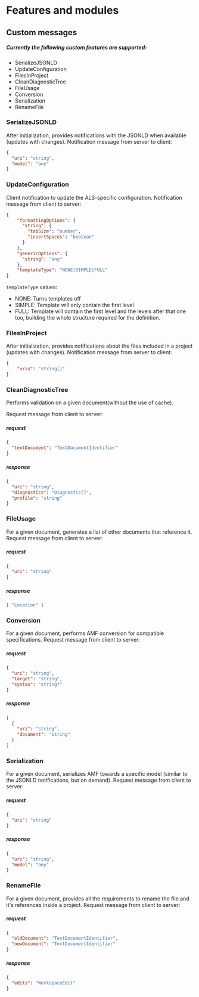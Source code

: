 # Features and modules
## Custom messages
##### Currently the following custom features are supported:
- SerializeJSONLD
- UpdateConfiguration
- FilesInProject
- CleanDiagnosticTree
- FileUsage
- Conversion
- Serialization
- RenameFile


### SerializeJSONLD
After initialization, provides notifications with the JSONLD when available (updates with changes).
Notification message from server to client:
```json
{
  "uri": "string",
  "model": "any"
}
```

### UpdateConfiguration
Client notification to update the ALS-specific configuration.
Notification message from client to server:
```json
{
    "formattingOptions": {
      "string": {
        "tabSize": "number",
        "insertSpaces": "boolean"
      }
    },
    "genericOptions": {
      "string": "any"
    },              
    "templateType": "NONE|SIMPLE|FULL"
}
```
`templateType` values:
- NONE: Turns templates off
- SIMPLE: Template will only contain the first level
- FULL: Template will contain the first level and the levels after that one too, building the whole structure required for the definition.

### FilesInProject
After initialization, provides notifications about the files included in a project (updates with changes).
Notification message from server to client:
```json
{
    "uris": "string[]"
}
```


### CleanDiagnosticTree
Performs validation on a given document(without the use of cache).

Request message from client to server:
##### request
```json
{
  "textDocument": "TextDocumentIdentifier"
}
```
##### response
```json
{
  "uri": "string",
  "diagnostics": "Diagnostic[]",
  "profile": "string"
}
```


### FileUsage
For a given document, generates a list of other documents that reference it.
Request message from client to server:
##### request
```json
{
  "uri": "string"
}
```
##### response
```json
[ "Location" ]
```


### Conversion
For a given document, performs AMF conversion for compatible specifications.
Request message from client to server:
##### request
```json
{
  "uri": "string",
  "target": "string",          
  "syntax": "string?"
}
```
##### response
```json
[
  {
    "uri": "string",
    "document": "string"
  }
]
```


### Serialization
For a given document, serializes AMF towards a specific model (similar to the JSONLD notifications, but on demand).
Request message from client to server:
##### request
```json
{
  "uri": "string"
}
```
##### response
```json
{
  "uri": "string",
  "model": "any"
}
```


### RenameFile
For a given document, provides all the requirements to rename the file and it's references inside a project.
Request message from client to server:
##### request
```json
{
  "oldDocument": "TextDocumentIdentifier",
  "newDocument": "TextDocumentIdentifier"
}
```
##### response
```json
{
  "edits": "WorkspaceEdit"
}
```
